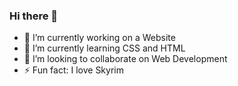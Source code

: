 ### Hi there 👋

- 🔭 I’m currently working on a Website
- 🌱 I’m currently learning CSS and HTML
- 👯 I’m looking to collaborate on Web Development
- ⚡ Fun fact: I love Skyrim

<!--
**HeitorHMA/HeitorHMA** is a ✨ _special_ ✨ repository because its `README.md` (this file) appears on your GitHub profile.

Here are some ideas to get you started:

- 🔭 I’m currently working on a Website
- 🌱 I’m currently learning CSS and HTML
- 👯 I’m looking to collaborate on Web Development
- 🤔 I’m looking for help with CSS
- 💬 Ask me about anything 
- 📫 How to reach me: Here on Github
- ⚡ Fun fact: I love Skyrim
-->
